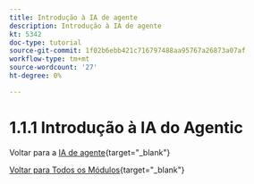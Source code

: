 ```yaml
---
title: Introdução à IA de agente
description: Introdução à IA de agente
kt: 5342
doc-type: tutorial
source-git-commit: 1f02b6ebb421c716797488aa95767a26873a07af
workflow-type: tm+mt
source-wordcount: '27'
ht-degree: 0%

---
```


# 1.1.1 Introdução à IA do Agentic

Voltar para a [IA de agente](./agenticai.md){target="_blank"}

[Voltar para Todos os Módulos](./../../../overview.md){target="_blank"}